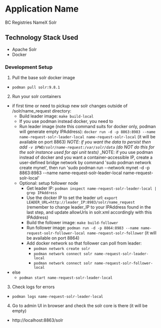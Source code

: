 # Application Name

BC Registries NameX Solr

## Technology Stack Used

- Apache Solr
- Docker

### Development Setup

1. Pull the base solr docker image

- `podman pull solr:9.8.1`

2. Run your solr containers

- if first time or need to pickup new solr changes outside of /solr/name_request directory:
  - Build leader image: `make build-local`
  - If you use podman instead docker, you need to
  - Run leader image (note this command suits for docker only, podman will generate empty IPAddress): `docker run -d -p 8863:8983 --name name-request-solr-leader-local name-request-solr-local` (it will be available on port 8863)
    _NOTE: if you want the data to persist then add `-v $PWD/solr/name-request:/var/solr/data` (do NOT do this for the solr instance used for api unit tests)_
    _NOTE: if you use podman instead of docker and you want a container-accessible IP, create a user-defined bridge network by command 'sudo podman network create mynet', then run 'sudo podman run --network mynet -d -p 8863:8983 --name name-request-solr-leader-local name-request-solr-local'
  - Optional: setup follower node
    - Get leader IP: `podman inspect name-request-solr-leader-local | grep IPAddress`
    - Use the docker IP to set the leader url: `export LEADER_URL=http://leader_IP:8983/solr/name_request`  (remember to change leader_IP to your IPAddress found in the last step, and update allowUrls in solr.xml accordingly with this IPAddress)
    - Build the follower image: `make build-follower`
    - Run follower image: `podman run -d -p 8864:8983 --name name-request-solr-follower-local name-request-solr-follower` (it will be available on port 8864)
    - Add docker network so that follower can poll from leader:
      - `podman network create solr`
      - `podman network connect solr name-request-solr-leader-local`
      - `podman network connect solr name-request-solr-follower-local`
- else
  - `podman start name-request-solr-leader-local`

3. Check logs for errors

- `podman logs name-request-solr-leader-local`

4. Go to admin UI in browser and check the solr core is there (it will be empty)

- http://localhost:8863/solr
